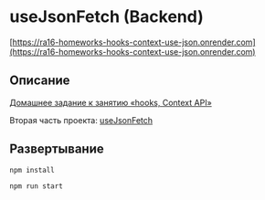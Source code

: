 # useJsonFetch (Backend)

[https://ra16-homeworks-hooks-context-use-json.onrender.com](https://ra16-homeworks-hooks-context-use-json.onrender.com)

## Описание

[Домашнее задание к занятию «hooks, Context API»](https://github.com/netology-code/ra16-homeworks/tree/ra-51/hooks-context/use-json-fetch)

Вторая часть проекта: [useJsonFetch](https://github.com/neondoll/ra16-homeworks-hooks-context-use-json-fetch)

## Развертывание

```npm install```

```npm run start```